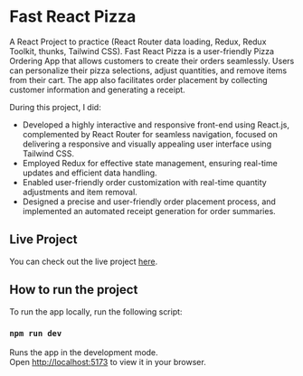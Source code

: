 # Fast React Pizza

A React Project to practice (React Router data loading, Redux, Redux Toolkit, thunks, Tailwind CSS).
Fast React Pizza is a user-friendly Pizza Ordering App that allows customers to create their orders seamlessly. Users can personalize their pizza selections, adjust quantities, and remove items from their cart. The app also facilitates order placement by collecting customer information and generating a receipt.

During this project, I did:
- Developed a highly interactive and responsive front-end using React.js, complemented by React Router for seamless navigation, focused on delivering a responsive and visually appealing user interface using Tailwind CSS.
- Employed Redux for effective state management, ensuring real-time updates and efficient data handling.
- Enabled user-friendly order customization with real-time quantity adjustments and item removal.
- Designed a precise and user-friendly order placement process, and implemented an automated receipt generation for order summaries.

## Live Project

You can check out the live project [here](https://fast-pizza-mostafa.vercel.app/).

## How to run the project

To run the app locally, run the following script:

### `npm run dev`

Runs the app in the development mode.\
Open [http://localhost:5173](http://localhost:5173) to view it in your browser.
